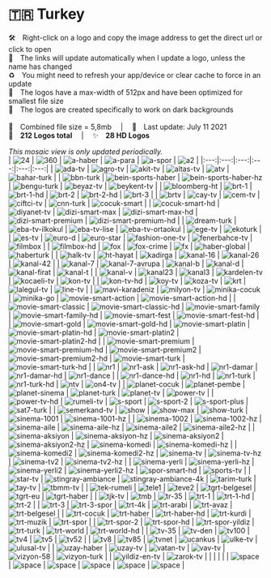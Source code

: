 🇹🇷 Turkey
===============
🛠 Right-click on a logo and copy the image address to get the direct url or click to open  
🔗 The links will update automatically when I update a logo, unless the name has changed  
♻️ You might need to refresh your app/device or clear cache to force in an update  
📐 The logos have a max-width of 512px and have been optimized for smallest file size  
🖤 The logos are created specifically to work on dark backgrounds  
   
💾 Combined file size = 5,8mb  |  📅 Last update: July 11 2021  
🎨 __212 Logos total__  |  ✨ __28 HD Logos__
   
   
*This mosaic view is only updated periodically.*  
| ![24] | ![360] | ![a-haber] | ![a-para] | ![a-spor] | ![a2] |
|:---:|:---:|:---:|:---:|:---:|:---:|
| ![ada-tv] | ![agro-tv] | ![akit-tv] | ![altas-tv] | ![atv] | ![bahar-turk] |
| ![bbn-turk] | ![bein-sports-haber] | ![bein-sports-haber-hz] | ![bengu-turk] | ![beyaz-tv] | ![beykent-tv] |
| ![bloomberg-ht] | ![brt-1] | ![brt-1-hd] | ![brt-2] | ![brt-2-hd] | ![brt-3] |
| ![brtv] | ![cay-tv] | ![cem-tv] | ![ciftci-tv] | ![cnn-turk] | ![cocuk-smart] |
| ![cocuk-smart-hd] | ![diyanet-tv] | ![dizi-smart-max] | ![dizi-smart-max-hd] | ![dizi-smart-premium] | ![dizi-smart-premium-hd] |
| ![dream-turk] | ![eba-tv-ilkokul] | ![eba-tv-lise] | ![eba-tv-ortaokul] | ![ege-tv] | ![ekoturk] |
| ![es-tv] | ![euro-d] | ![euro-star] | ![fashion-one-tv] | ![fenerbahce-tv] | ![filmbox] |
| ![filmbox-hd] | ![fox] | ![fox-crime] | ![fx] | ![haber-global] | ![haberturk] |
| ![halk-tv] | ![ht-hayat] | ![kadirga] | ![kanal-16] | ![kanal-26] | ![kanal-42] |
| ![kanal-7] | ![kanal-7-avrupa] | ![kanal-b] | ![kanal-d] | ![kanal-firat] | ![kanal-t] |
| ![kanal-v] | ![kanal23] | ![kanal3] | ![kardelen-tv] | ![kocaeli-tv] | ![kon-tv] |
| ![kon-tv-hd] | ![koy-tv] | ![koza-tv] | ![krt] | ![lalegul-tv] | ![line-tv] |
| ![mavi-karadeniz] | ![milyon-tv] | ![minika-cocuk] | ![minika-go] | ![movie-smart-action] | ![movie-smart-action-hd] |
| ![movie-smart-classic] | ![movie-smart-classic-hd] | ![movie-smart-family] | ![movie-smart-family-hd] | ![movie-smart-fest] | ![movie-smart-fest-hd] |
| ![movie-smart-gold] | ![movie-smart-gold-hd] | ![movie-smart-platin] | ![movie-smart-platin-hd] | ![movie-smart-platin2] | ![movie-smart-platin2-hd] |
| ![movie-smart-premium] | ![movie-smart-premium-hd] | ![movie-smart-premium2] | ![movie-smart-premium2-hd] | ![movie-smart-turk] | ![movie-smart-turk-hd] |
| ![nr1] | ![nr1-ask] | ![nr1-ask-hd] | ![nr1-damar] | ![nr1-damar-hd] | ![nr1-dance] |
| ![nr1-dance-hd] | ![nr1-hd] | ![nr1-turk] | ![nr1-turk-hd] | ![ntv] | ![on4-tv] |
| ![planet-cocuk] | ![planet-pembe] | ![planet-sinema] | ![planet-turk] | ![planet-tv] | ![power-tv] |
| ![power-tv-hd] | ![rumeli-tv] | ![s-sport] | ![s-sport-2] | ![s-sport-plus] | ![sat7-turk] |
| ![semerkand-tv] | ![show] | ![show-max] | ![show-turk] | ![sinema-1001] | ![sinema-1001-hz] |
| ![sinema-1002] | ![sinema-1002-hz] | ![sinema-aile] | ![sinema-aile-hz] | ![sinema-aile2] | ![sinema-aile2-hz] |
| ![sinema-aksiyon] | ![sinema-aksiyon-hz] | ![sinema-aksiyon2] | ![sinema-aksiyon2-hz] | ![sinema-komedi] | ![sinema-komedi-hz] |
| ![sinema-komedi2] | ![sinema-komedi2-hz] | ![sinema-tv] | ![sinema-tv-hz] | ![sinema-tv2] | ![sinema-tv2-hz] |
| ![sinema-yerli] | ![sinema-yerli-hz] | ![sinema-yerli2] | ![sinema-yerli2-hz] | ![spor-smart-hd] | ![sports-tv] |
| ![star-tv] | ![stingray-ambiance] | ![stingray-ambiance-4k] | ![tarim-turk] | ![tay-tv] | ![tbmm-tv] |
| ![tek-rumeli] | ![tele1] | ![teve2] | ![tgrt-belgesel] | ![tgrt-eu] | ![tgrt-haber] |
| ![tjk-tv] | ![tmb] | ![tr-35] | ![trt-1] | ![trt-1-hd] | ![trt-2] |
| ![trt-3] | ![trt-3-spor] | ![trt-4k] | ![trt-arabi] | ![trt-avaz] | ![trt-belgesel] |
| ![trt-cocuk] | ![trt-haber] | ![trt-haber-hd] | ![trt-kurdi] | ![trt-muzik] | ![trt-spor] |
| ![trt-spor-2] | ![trt-spor-hd] | ![trt-spor-yildiz] | ![trt-turk] | ![trt-world] | ![trt-world-hd] |
| ![tv-35] | ![tv-den] | ![tv100] | ![tv4] | ![tv5] | ![tv52] |
| ![tv8] | ![tv85] | ![tvnet] | ![ucankus] | ![ulke-tv] | ![ulusal-tv] |
| ![uzay-haber] | ![uzay-tv] | ![vatan-tv] | ![vav-tv] | ![vizyon-58] | ![vizyon-turk] |
| ![yildiz-en-tv] | ![zarok-tv] |  |  |  |  |
| ![space] | ![space] | ![space] | ![space] | ![space] | ![space] |

[24]:https://raw.githubusercontent.com/Tapiosinn/tv-logos/master/countries/turkey/24-tr.png
[360]:https://raw.githubusercontent.com/Tapiosinn/tv-logos/master/countries/turkey/360-tr.png
[a-haber]:https://raw.githubusercontent.com/Tapiosinn/tv-logos/master/countries/turkey/a-haber-tr.png
[a-para]:https://raw.githubusercontent.com/Tapiosinn/tv-logos/master/countries/turkey/a-para-tr.png
[a-spor]:https://raw.githubusercontent.com/Tapiosinn/tv-logos/master/countries/turkey/a-spor-tr.png
[a2]:https://raw.githubusercontent.com/Tapiosinn/tv-logos/master/countries/turkey/a2-tr.png
[ada-tv]:https://raw.githubusercontent.com/Tapiosinn/tv-logos/master/countries/turkey/ada-tv-tr.png
[agro-tv]:https://raw.githubusercontent.com/Tapiosinn/tv-logos/master/countries/turkey/agro-tv-tr.png
[akit-tv]:https://raw.githubusercontent.com/Tapiosinn/tv-logos/master/countries/turkey/akit-tv-tr.png
[altas-tv]:https://raw.githubusercontent.com/Tapiosinn/tv-logos/master/countries/turkey/altas-tv-tr.png
[atv]:https://raw.githubusercontent.com/Tapiosinn/tv-logos/master/countries/turkey/atv-tr.png
[bahar-turk]:https://raw.githubusercontent.com/Tapiosinn/tv-logos/master/countries/turkey/bahar-turk-tr.png
[bbn-turk]:https://raw.githubusercontent.com/Tapiosinn/tv-logos/master/countries/turkey/bbn-turk-tr.png
[bein-sports-haber]:https://raw.githubusercontent.com/Tapiosinn/tv-logos/master/countries/turkey/bein-sports-haber-tr.png
[bein-sports-haber-hz]:https://raw.githubusercontent.com/Tapiosinn/tv-logos/master/countries/turkey/bein-sports-haber-hz-tr.png
[bengu-turk]:https://raw.githubusercontent.com/Tapiosinn/tv-logos/master/countries/turkey/bengu-turk-tr.png
[beyaz-tv]:https://raw.githubusercontent.com/Tapiosinn/tv-logos/master/countries/turkey/beyaz-tv-tr.png
[beykent-tv]:https://raw.githubusercontent.com/Tapiosinn/tv-logos/master/countries/turkey/beykent-tv-tr.png
[bloomberg-ht]:https://raw.githubusercontent.com/Tapiosinn/tv-logos/master/countries/turkey/bloomberg-ht-tr.png
[brt-1]:https://raw.githubusercontent.com/Tapiosinn/tv-logos/master/countries/turkey/brt-1-tr.png
[brt-1-hd]:https://raw.githubusercontent.com/Tapiosinn/tv-logos/master/countries/turkey/brt-1-hd-tr.png
[brt-2]:https://raw.githubusercontent.com/Tapiosinn/tv-logos/master/countries/turkey/brt-2-tr.png
[brt-2-hd]:https://raw.githubusercontent.com/Tapiosinn/tv-logos/master/countries/turkey/brt-2-hd-tr.png
[brt-3]:https://raw.githubusercontent.com/Tapiosinn/tv-logos/master/countries/turkey/brt-3-tr.png
[brtv]:https://raw.githubusercontent.com/Tapiosinn/tv-logos/master/countries/turkey/brtv-tr.png
[cay-tv]:https://raw.githubusercontent.com/Tapiosinn/tv-logos/master/countries/turkey/cay-tv-tr.png
[cem-tv]:https://raw.githubusercontent.com/Tapiosinn/tv-logos/master/countries/turkey/cem-tv-tr.png
[ciftci-tv]:https://raw.githubusercontent.com/Tapiosinn/tv-logos/master/countries/turkey/ciftci-tv-tr.png
[cnn-turk]:https://raw.githubusercontent.com/Tapiosinn/tv-logos/master/countries/turkey/cnn-turk-tr.png
[cocuk-smart]:https://raw.githubusercontent.com/Tapiosinn/tv-logos/master/countries/turkey/cocuk-smart-tr.png
[cocuk-smart-hd]:https://raw.githubusercontent.com/Tapiosinn/tv-logos/master/countries/turkey/cocuk-smart-hd-tr.png
[diyanet-tv]:https://raw.githubusercontent.com/Tapiosinn/tv-logos/master/countries/turkey/diyanet-tv-tr.png
[dizi-smart-max]:https://raw.githubusercontent.com/Tapiosinn/tv-logos/master/countries/turkey/dizi-smart-max-tr.png
[dizi-smart-max-hd]:https://raw.githubusercontent.com/Tapiosinn/tv-logos/master/countries/turkey/dizi-smart-max-hd-tr.png
[dizi-smart-premium]:https://raw.githubusercontent.com/Tapiosinn/tv-logos/master/countries/turkey/dizi-smart-premium-tr.png
[dizi-smart-premium-hd]:https://raw.githubusercontent.com/Tapiosinn/tv-logos/master/countries/turkey/dizi-smart-premium-hd-tr.png
[dream-turk]:https://raw.githubusercontent.com/Tapiosinn/tv-logos/master/countries/turkey/dream-turk-tr.png
[eba-tv-ilkokul]:https://raw.githubusercontent.com/Tapiosinn/tv-logos/master/countries/turkey/eba-tv-ilkokul-tr.png
[eba-tv-lise]:https://raw.githubusercontent.com/Tapiosinn/tv-logos/master/countries/turkey/eba-tv-lise-tr.png
[eba-tv-ortaokul]:https://raw.githubusercontent.com/Tapiosinn/tv-logos/master/countries/turkey/eba-tv-ortaokul-tr.png
[ege-tv]:https://raw.githubusercontent.com/Tapiosinn/tv-logos/master/countries/turkey/ege-tv-tr.png
[ekoturk]:https://raw.githubusercontent.com/Tapiosinn/tv-logos/master/countries/turkey/ekoturk-tr.png
[es-tv]:https://raw.githubusercontent.com/Tapiosinn/tv-logos/master/countries/turkey/es-tv-tr.png
[euro-d]:https://raw.githubusercontent.com/Tapiosinn/tv-logos/master/countries/turkey/euro-d-tr.png
[euro-star]:https://raw.githubusercontent.com/Tapiosinn/tv-logos/master/countries/turkey/euro-star-tr.png
[fashion-one-tv]:https://raw.githubusercontent.com/Tapiosinn/tv-logos/master/countries/turkey/fashion-one-tv-tr.png
[fenerbahce-tv]:https://raw.githubusercontent.com/Tapiosinn/tv-logos/master/countries/turkey/fenerbahce-tv-tr.png
[filmbox]:https://raw.githubusercontent.com/Tapiosinn/tv-logos/master/countries/turkey/filmbox-tr.png
[filmbox-hd]:https://raw.githubusercontent.com/Tapiosinn/tv-logos/master/countries/turkey/filmbox-hd-tr.png
[fox]:https://raw.githubusercontent.com/Tapiosinn/tv-logos/master/countries/turkey/fox-tr.png
[fox-crime]:https://raw.githubusercontent.com/Tapiosinn/tv-logos/master/countries/turkey/fox-crime-tr.png
[fx]:https://raw.githubusercontent.com/Tapiosinn/tv-logos/master/countries/turkey/fx-tr.png
[haber-global]:https://raw.githubusercontent.com/Tapiosinn/tv-logos/master/countries/turkey/haber-global-tr.png
[haberturk]:https://raw.githubusercontent.com/Tapiosinn/tv-logos/master/countries/turkey/haberturk-tr.png
[halk-tv]:https://raw.githubusercontent.com/Tapiosinn/tv-logos/master/countries/turkey/halk-tv-tr.png
[ht-hayat]:https://raw.githubusercontent.com/Tapiosinn/tv-logos/master/countries/turkey/ht-hayat-tr.png
[kadirga]:https://raw.githubusercontent.com/Tapiosinn/tv-logos/master/countries/turkey/kadirga-tr.png
[kanal-16]:https://raw.githubusercontent.com/Tapiosinn/tv-logos/master/countries/turkey/kanal-16-tr.png
[kanal-26]:https://raw.githubusercontent.com/Tapiosinn/tv-logos/master/countries/turkey/kanal-26-tr.png
[kanal-42]:https://raw.githubusercontent.com/Tapiosinn/tv-logos/master/countries/turkey/kanal-42-tr.png
[kanal-7]:https://raw.githubusercontent.com/Tapiosinn/tv-logos/master/countries/turkey/kanal-7-tr.png
[kanal-7-avrupa]:https://raw.githubusercontent.com/Tapiosinn/tv-logos/master/countries/turkey/kanal-7-avrupa-tr.png
[kanal-b]:https://raw.githubusercontent.com/Tapiosinn/tv-logos/master/countries/turkey/kanal-b-tr.png
[kanal-d]:https://raw.githubusercontent.com/Tapiosinn/tv-logos/master/countries/turkey/kanal-d-tr.png
[kanal-firat]:https://raw.githubusercontent.com/Tapiosinn/tv-logos/master/countries/turkey/kanal-firat-tr.png
[kanal-t]:https://raw.githubusercontent.com/Tapiosinn/tv-logos/master/countries/turkey/kanal-t-tr.png
[kanal-v]:https://raw.githubusercontent.com/Tapiosinn/tv-logos/master/countries/turkey/kanal-v-tr.png
[kanal23]:https://raw.githubusercontent.com/Tapiosinn/tv-logos/master/countries/turkey/kanal23-tr.png
[kanal3]:https://raw.githubusercontent.com/Tapiosinn/tv-logos/master/countries/turkey/kanal3-tr.png
[kardelen-tv]:https://raw.githubusercontent.com/Tapiosinn/tv-logos/master/countries/turkey/kardelen-tv-tr.png
[kocaeli-tv]:https://raw.githubusercontent.com/Tapiosinn/tv-logos/master/countries/turkey/kocaeli-tv-tr.png
[kon-tv]:https://raw.githubusercontent.com/Tapiosinn/tv-logos/master/countries/turkey/kon-tv-tr.png
[kon-tv-hd]:https://raw.githubusercontent.com/Tapiosinn/tv-logos/master/countries/turkey/kon-tv-hd-tr.png
[koy-tv]:https://raw.githubusercontent.com/Tapiosinn/tv-logos/master/countries/turkey/koy-tv-tr.png
[koza-tv]:https://raw.githubusercontent.com/Tapiosinn/tv-logos/master/countries/turkey/koza-tv-tr.png
[krt]:https://raw.githubusercontent.com/Tapiosinn/tv-logos/master/countries/turkey/krt-tr.png
[lalegul-tv]:https://raw.githubusercontent.com/Tapiosinn/tv-logos/master/countries/turkey/lalegul-tv-tr.png
[line-tv]:https://raw.githubusercontent.com/Tapiosinn/tv-logos/master/countries/turkey/line-tv-tr.png
[mavi-karadeniz]:https://raw.githubusercontent.com/Tapiosinn/tv-logos/master/countries/turkey/mavi-karadeniz-tr.png
[milyon-tv]:https://raw.githubusercontent.com/Tapiosinn/tv-logos/master/countries/turkey/milyon-tv-tr.png
[minika-cocuk]:https://raw.githubusercontent.com/Tapiosinn/tv-logos/master/countries/turkey/minika-cocuk-tr.png
[minika-go]:https://raw.githubusercontent.com/Tapiosinn/tv-logos/master/countries/turkey/minika-go-tr.png
[movie-smart-action]:https://raw.githubusercontent.com/Tapiosinn/tv-logos/master/countries/turkey/movie-smart-action-tr.png
[movie-smart-action-hd]:https://raw.githubusercontent.com/Tapiosinn/tv-logos/master/countries/turkey/movie-smart-action-hd-tr.png
[movie-smart-classic]:https://raw.githubusercontent.com/Tapiosinn/tv-logos/master/countries/turkey/movie-smart-classic-tr.png
[movie-smart-classic-hd]:https://raw.githubusercontent.com/Tapiosinn/tv-logos/master/countries/turkey/movie-smart-classic-hd-tr.png
[movie-smart-family]:https://raw.githubusercontent.com/Tapiosinn/tv-logos/master/countries/turkey/movie-smart-family-tr.png
[movie-smart-family-hd]:https://raw.githubusercontent.com/Tapiosinn/tv-logos/master/countries/turkey/movie-smart-family-hd-tr.png
[movie-smart-fest]:https://raw.githubusercontent.com/Tapiosinn/tv-logos/master/countries/turkey/movie-smart-fest-tr.png
[movie-smart-fest-hd]:https://raw.githubusercontent.com/Tapiosinn/tv-logos/master/countries/turkey/movie-smart-fest-hd-tr.png
[movie-smart-gold]:https://raw.githubusercontent.com/Tapiosinn/tv-logos/master/countries/turkey/movie-smart-gold-tr.png
[movie-smart-gold-hd]:https://raw.githubusercontent.com/Tapiosinn/tv-logos/master/countries/turkey/movie-smart-gold-hd-tr.png
[movie-smart-platin]:https://raw.githubusercontent.com/Tapiosinn/tv-logos/master/countries/turkey/movie-smart-platin-tr.png
[movie-smart-platin-hd]:https://raw.githubusercontent.com/Tapiosinn/tv-logos/master/countries/turkey/movie-smart-platin-hd-tr.png
[movie-smart-platin2]:https://raw.githubusercontent.com/Tapiosinn/tv-logos/master/countries/turkey/movie-smart-platin2-tr.png
[movie-smart-platin2-hd]:https://raw.githubusercontent.com/Tapiosinn/tv-logos/master/countries/turkey/movie-smart-platin2-hd-tr.png
[movie-smart-premium]:https://raw.githubusercontent.com/Tapiosinn/tv-logos/master/countries/turkey/movie-smart-premium-tr.png
[movie-smart-premium-hd]:https://raw.githubusercontent.com/Tapiosinn/tv-logos/master/countries/turkey/movie-smart-premium-hd-tr.png
[movie-smart-premium2]:https://raw.githubusercontent.com/Tapiosinn/tv-logos/master/countries/turkey/movie-smart-premium2-tr.png
[movie-smart-premium2-hd]:https://raw.githubusercontent.com/Tapiosinn/tv-logos/master/countries/turkey/movie-smart-premium2-hd-tr.png
[movie-smart-turk]:https://raw.githubusercontent.com/Tapiosinn/tv-logos/master/countries/turkey/movie-smart-turk-tr.png
[movie-smart-turk-hd]:https://raw.githubusercontent.com/Tapiosinn/tv-logos/master/countries/turkey/movie-smart-turk-hd-tr.png
[nr1]:https://raw.githubusercontent.com/Tapiosinn/tv-logos/master/countries/turkey/nr1-tr.png
[nr1-ask]:https://raw.githubusercontent.com/Tapiosinn/tv-logos/master/countries/turkey/nr1-ask-tr.png
[nr1-ask-hd]:https://raw.githubusercontent.com/Tapiosinn/tv-logos/master/countries/turkey/nr1-ask-hd-tr.png
[nr1-damar]:https://raw.githubusercontent.com/Tapiosinn/tv-logos/master/countries/turkey/nr1-damar-tr.png
[nr1-damar-hd]:https://raw.githubusercontent.com/Tapiosinn/tv-logos/master/countries/turkey/nr1-damar-hd-tr.png
[nr1-dance]:https://raw.githubusercontent.com/Tapiosinn/tv-logos/master/countries/turkey/nr1-dance-tr.png
[nr1-dance-hd]:https://raw.githubusercontent.com/Tapiosinn/tv-logos/master/countries/turkey/nr1-dance-hd-tr.png
[nr1-hd]:https://raw.githubusercontent.com/Tapiosinn/tv-logos/master/countries/turkey/nr1-hd-tr.png
[nr1-turk]:https://raw.githubusercontent.com/Tapiosinn/tv-logos/master/countries/turkey/nr1-turk-tr.png
[nr1-turk-hd]:https://raw.githubusercontent.com/Tapiosinn/tv-logos/master/countries/turkey/nr1-turk-hd-tr.png
[ntv]:https://raw.githubusercontent.com/Tapiosinn/tv-logos/master/countries/turkey/ntv-tr.png
[on4-tv]:https://raw.githubusercontent.com/Tapiosinn/tv-logos/master/countries/turkey/on4-tv-tr.png
[planet-cocuk]:https://raw.githubusercontent.com/Tapiosinn/tv-logos/master/countries/turkey/planet-cocuk-tr.png
[planet-pembe]:https://raw.githubusercontent.com/Tapiosinn/tv-logos/master/countries/turkey/planet-pembe-tr.png
[planet-sinema]:https://raw.githubusercontent.com/Tapiosinn/tv-logos/master/countries/turkey/planet-sinema-tr.png
[planet-turk]:https://raw.githubusercontent.com/Tapiosinn/tv-logos/master/countries/turkey/planet-turk-tr.png
[planet-tv]:https://raw.githubusercontent.com/Tapiosinn/tv-logos/master/countries/turkey/planet-tv-tr.png
[power-tv]:https://raw.githubusercontent.com/Tapiosinn/tv-logos/master/countries/turkey/power-tv-tr.png
[power-tv-hd]:https://raw.githubusercontent.com/Tapiosinn/tv-logos/master/countries/turkey/power-tv-hd-tr.png
[rumeli-tv]:https://raw.githubusercontent.com/Tapiosinn/tv-logos/master/countries/turkey/rumeli-tv-tr.png
[s-sport]:https://raw.githubusercontent.com/Tapiosinn/tv-logos/master/countries/turkey/s-sport-tr.png
[s-sport-2]:https://raw.githubusercontent.com/Tapiosinn/tv-logos/master/countries/turkey/s-sport-2-tr.png
[s-sport-plus]:https://raw.githubusercontent.com/Tapiosinn/tv-logos/master/countries/turkey/s-sport-plus-tr.png
[sat7-turk]:https://raw.githubusercontent.com/Tapiosinn/tv-logos/master/countries/turkey/sat7-turk-tr.png
[semerkand-tv]:https://raw.githubusercontent.com/Tapiosinn/tv-logos/master/countries/turkey/semerkand-tv-tr.png
[show]:https://raw.githubusercontent.com/Tapiosinn/tv-logos/master/countries/turkey/show-tr.png
[show-max]:https://raw.githubusercontent.com/Tapiosinn/tv-logos/master/countries/turkey/show-max-tr.png
[show-turk]:https://raw.githubusercontent.com/Tapiosinn/tv-logos/master/countries/turkey/show-turk-tr.png
[sinema-1001]:https://raw.githubusercontent.com/Tapiosinn/tv-logos/master/countries/turkey/sinema-1001-tr.png
[sinema-1001-hz]:https://raw.githubusercontent.com/Tapiosinn/tv-logos/master/countries/turkey/sinema-1001-hz-tr.png
[sinema-1002]:https://raw.githubusercontent.com/Tapiosinn/tv-logos/master/countries/turkey/sinema-1002-tr.png
[sinema-1002-hz]:https://raw.githubusercontent.com/Tapiosinn/tv-logos/master/countries/turkey/sinema-1002-hz-tr.png
[sinema-aile]:https://raw.githubusercontent.com/Tapiosinn/tv-logos/master/countries/turkey/sinema-aile-tr.png
[sinema-aile-hz]:https://raw.githubusercontent.com/Tapiosinn/tv-logos/master/countries/turkey/sinema-aile-hz-tr.png
[sinema-aile2]:https://raw.githubusercontent.com/Tapiosinn/tv-logos/master/countries/turkey/sinema-aile2-tr.png
[sinema-aile2-hz]:https://raw.githubusercontent.com/Tapiosinn/tv-logos/master/countries/turkey/sinema-aile2-hz-tr.png
[sinema-aksiyon]:https://raw.githubusercontent.com/Tapiosinn/tv-logos/master/countries/turkey/sinema-aksiyon-tr.png
[sinema-aksiyon-hz]:https://raw.githubusercontent.com/Tapiosinn/tv-logos/master/countries/turkey/sinema-aksiyon-hz-tr.png
[sinema-aksiyon2]:https://raw.githubusercontent.com/Tapiosinn/tv-logos/master/countries/turkey/sinema-aksiyon2-tr.png
[sinema-aksiyon2-hz]:https://raw.githubusercontent.com/Tapiosinn/tv-logos/master/countries/turkey/sinema-aksiyon2-hz-tr.png
[sinema-komedi]:https://raw.githubusercontent.com/Tapiosinn/tv-logos/master/countries/turkey/sinema-komedi-tr.png
[sinema-komedi-hz]:https://raw.githubusercontent.com/Tapiosinn/tv-logos/master/countries/turkey/sinema-komedi-hz-tr.png
[sinema-komedi2]:https://raw.githubusercontent.com/Tapiosinn/tv-logos/master/countries/turkey/sinema-komedi2-tr.png
[sinema-komedi2-hz]:https://raw.githubusercontent.com/Tapiosinn/tv-logos/master/countries/turkey/sinema-komedi2-hz-tr.png
[sinema-tv]:https://raw.githubusercontent.com/Tapiosinn/tv-logos/master/countries/turkey/sinema-tv-tr.png
[sinema-tv-hz]:https://raw.githubusercontent.com/Tapiosinn/tv-logos/master/countries/turkey/sinema-tv-hz-tr.png
[sinema-tv2]:https://raw.githubusercontent.com/Tapiosinn/tv-logos/master/countries/turkey/sinema-tv2-tr.png
[sinema-tv2-hz]:https://raw.githubusercontent.com/Tapiosinn/tv-logos/master/countries/turkey/sinema-tv2-hz-tr.png
[sinema-yerli]:https://raw.githubusercontent.com/Tapiosinn/tv-logos/master/countries/turkey/sinema-yerli-tr.png
[sinema-yerli-hz]:https://raw.githubusercontent.com/Tapiosinn/tv-logos/master/countries/turkey/sinema-yerli-hz-tr.png
[sinema-yerli2]:https://raw.githubusercontent.com/Tapiosinn/tv-logos/master/countries/turkey/sinema-yerli2-tr.png
[sinema-yerli2-hz]:https://raw.githubusercontent.com/Tapiosinn/tv-logos/master/countries/turkey/sinema-yerli2-hz-tr.png
[spor-smart-hd]:https://raw.githubusercontent.com/Tapiosinn/tv-logos/master/countries/turkey/spor-smart-hd-tr.png
[sports-tv]:https://raw.githubusercontent.com/Tapiosinn/tv-logos/master/countries/turkey/sports-tv-tr.png
[star-tv]:https://raw.githubusercontent.com/Tapiosinn/tv-logos/master/countries/turkey/star-tv-tr.png
[stingray-ambiance]:https://raw.githubusercontent.com/Tapiosinn/tv-logos/master/countries/turkey/stingray-ambiance-tr.png
[stingray-ambiance-4k]:https://raw.githubusercontent.com/Tapiosinn/tv-logos/master/countries/turkey/stingray-ambiance-4k-tr.png
[tarim-turk]:https://raw.githubusercontent.com/Tapiosinn/tv-logos/master/countries/turkey/tarim-turk-tr.png
[tay-tv]:https://raw.githubusercontent.com/Tapiosinn/tv-logos/master/countries/turkey/tay-tv-tr.png
[tbmm-tv]:https://raw.githubusercontent.com/Tapiosinn/tv-logos/master/countries/turkey/tbmm-tv-tr.png
[tek-rumeli]:https://raw.githubusercontent.com/Tapiosinn/tv-logos/master/countries/turkey/tek-rumeli-tr.png
[tele1]:https://raw.githubusercontent.com/Tapiosinn/tv-logos/master/countries/turkey/tele1-tr.png
[teve2]:https://raw.githubusercontent.com/Tapiosinn/tv-logos/master/countries/turkey/teve2-tr.png
[tgrt-belgesel]:https://raw.githubusercontent.com/Tapiosinn/tv-logos/master/countries/turkey/tgrt-belgesel-tr.png
[tgrt-eu]:https://raw.githubusercontent.com/Tapiosinn/tv-logos/master/countries/turkey/tgrt-eu-tr.png
[tgrt-haber]:https://raw.githubusercontent.com/Tapiosinn/tv-logos/master/countries/turkey/tgrt-haber-tr.png
[tjk-tv]:https://raw.githubusercontent.com/Tapiosinn/tv-logos/master/countries/turkey/tjk-tv-tr.png
[tmb]:https://raw.githubusercontent.com/Tapiosinn/tv-logos/master/countries/turkey/tmb-tr.png
[tr-35]:https://raw.githubusercontent.com/Tapiosinn/tv-logos/master/countries/turkey/tr-35-tr.png
[trt-1]:https://raw.githubusercontent.com/Tapiosinn/tv-logos/master/countries/turkey/trt-1-tr.png
[trt-1-hd]:https://raw.githubusercontent.com/Tapiosinn/tv-logos/master/countries/turkey/trt-1-hd-tr.png
[trt-2]:https://raw.githubusercontent.com/Tapiosinn/tv-logos/master/countries/turkey/trt-2-tr.png
[trt-3]:https://raw.githubusercontent.com/Tapiosinn/tv-logos/master/countries/turkey/trt-3-tr.png
[trt-3-spor]:https://raw.githubusercontent.com/Tapiosinn/tv-logos/master/countries/turkey/trt-3-spor-tr.png
[trt-4k]:https://raw.githubusercontent.com/Tapiosinn/tv-logos/master/countries/turkey/trt-4k-tr.png
[trt-arabi]:https://raw.githubusercontent.com/Tapiosinn/tv-logos/master/countries/turkey/trt-arabi-tr.png
[trt-avaz]:https://raw.githubusercontent.com/Tapiosinn/tv-logos/master/countries/turkey/trt-avaz-tr.png
[trt-belgesel]:https://raw.githubusercontent.com/Tapiosinn/tv-logos/master/countries/turkey/trt-belgesel-tr.png
[trt-cocuk]:https://raw.githubusercontent.com/Tapiosinn/tv-logos/master/countries/turkey/trt-cocuk-tr.png
[trt-haber]:https://raw.githubusercontent.com/Tapiosinn/tv-logos/master/countries/turkey/trt-haber-tr.png
[trt-haber-hd]:https://raw.githubusercontent.com/Tapiosinn/tv-logos/master/countries/turkey/trt-haber-hd-tr.png
[trt-kurdi]:https://raw.githubusercontent.com/Tapiosinn/tv-logos/master/countries/turkey/trt-kurdi-tr.png
[trt-muzik]:https://raw.githubusercontent.com/Tapiosinn/tv-logos/master/countries/turkey/trt-muzik-tr.png
[trt-spor]:https://raw.githubusercontent.com/Tapiosinn/tv-logos/master/countries/turkey/trt-spor-tr.png
[trt-spor-2]:https://raw.githubusercontent.com/Tapiosinn/tv-logos/master/countries/turkey/trt-spor-2-tr.png
[trt-spor-hd]:https://raw.githubusercontent.com/Tapiosinn/tv-logos/master/countries/turkey/trt-spor-hd-tr.png
[trt-spor-yildiz]:https://raw.githubusercontent.com/Tapiosinn/tv-logos/master/countries/turkey/trt-spor-yildiz-tr.png
[trt-turk]:https://raw.githubusercontent.com/Tapiosinn/tv-logos/master/countries/turkey/trt-turk-tr.png
[trt-world]:https://raw.githubusercontent.com/Tapiosinn/tv-logos/master/countries/turkey/trt-world-tr.png
[trt-world-hd]:https://raw.githubusercontent.com/Tapiosinn/tv-logos/master/countries/turkey/trt-world-hd-tr.png
[tv-35]:https://raw.githubusercontent.com/Tapiosinn/tv-logos/master/countries/turkey/tv-35-tr.png
[tv-den]:https://raw.githubusercontent.com/Tapiosinn/tv-logos/master/countries/turkey/tv-den-tr.png
[tv100]:https://raw.githubusercontent.com/Tapiosinn/tv-logos/master/countries/turkey/tv100-tr.png
[tv4]:https://raw.githubusercontent.com/Tapiosinn/tv-logos/master/countries/turkey/tv4-tr.png
[tv5]:https://raw.githubusercontent.com/Tapiosinn/tv-logos/master/countries/turkey/tv5-tr.png
[tv52]:https://raw.githubusercontent.com/Tapiosinn/tv-logos/master/countries/turkey/tv52-tr.png
[tv8]:https://raw.githubusercontent.com/Tapiosinn/tv-logos/master/countries/turkey/tv8-tr.png
[tv85]:https://raw.githubusercontent.com/Tapiosinn/tv-logos/master/countries/turkey/tv85-tr.png
[tvnet]:https://raw.githubusercontent.com/Tapiosinn/tv-logos/master/countries/turkey/tvnet-tr.png
[ucankus]:https://raw.githubusercontent.com/Tapiosinn/tv-logos/master/countries/turkey/ucankus-tr.png
[ulke-tv]:https://raw.githubusercontent.com/Tapiosinn/tv-logos/master/countries/turkey/ulke-tv-tr.png
[ulusal-tv]:https://raw.githubusercontent.com/Tapiosinn/tv-logos/master/countries/turkey/ulusal-tv-tr.png
[uzay-haber]:https://raw.githubusercontent.com/Tapiosinn/tv-logos/master/countries/turkey/uzay-haber-tr.png
[uzay-tv]:https://raw.githubusercontent.com/Tapiosinn/tv-logos/master/countries/turkey/uzay-tv-tr.png
[vatan-tv]:https://raw.githubusercontent.com/Tapiosinn/tv-logos/master/countries/turkey/vatan-tv-tr.png
[vav-tv]:https://raw.githubusercontent.com/Tapiosinn/tv-logos/master/countries/turkey/vav-tv-tr.png
[vizyon-58]:https://raw.githubusercontent.com/Tapiosinn/tv-logos/master/countries/turkey/vizyon-58-tr.png
[vizyon-turk]:https://raw.githubusercontent.com/Tapiosinn/tv-logos/master/countries/turkey/vizyon-turk-tr.png
[yildiz-en-tv]:https://raw.githubusercontent.com/Tapiosinn/tv-logos/master/countries/turkey/yildiz-en-tv-tr.png
[zarok-tv]:https://raw.githubusercontent.com/Tapiosinn/tv-logos/master/countries/turkey/zarok-tv-tr.png

[space]:https://github.com/Tapiosinn/tv-logos/blob/master/misc/%CE%A9/space-1500.png

